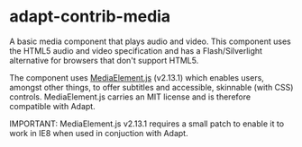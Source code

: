 adapt-contrib-media
===================

A basic media component that plays audio and video. This component uses the HTML5 audio and video specification and has a Flash/Silverlight alternative for browsers that don't support HTML5.

The component uses [MediaElement.js](http://mediaelementjs.com/) (v2.13.1) which enables users, amongst other things, to offer subtitles and accessible, skinnable (with CSS) controls. MediaElement.js carries an MIT license and is therefore compatible with Adapt.
	
IMPORTANT: MediaElement.js v2.13.1 requires a small patch to enable it to work in IE8 when used in conjuction with Adapt.